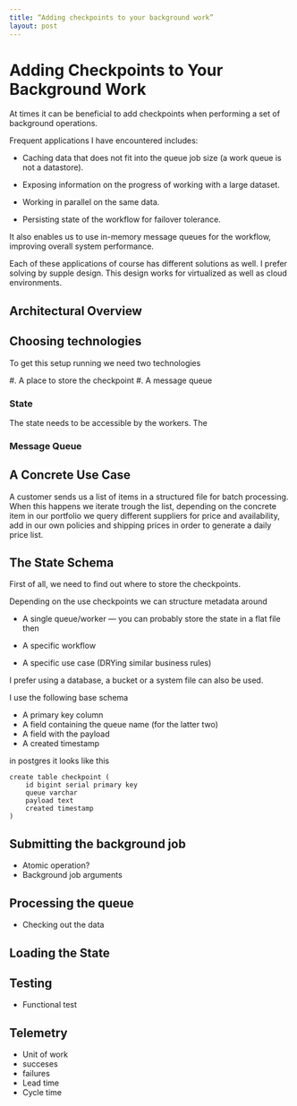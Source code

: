```yaml
---
title: “Adding checkpoints to your background work”
layout: post
---
```


# Adding Checkpoints to Your Background Work

At times it can be beneficial to add checkpoints when performing a set of background operations. 

Frequent applications I have encountered includes:

- Caching data that does not fit into the queue job size (a work queue is not a datastore).

- Exposing information on the progress of working with a large dataset.

- Working in parallel on the same data.

- Persisting state of the workflow for failover tolerance.

It also enables us to use in-memory message queues for the workflow, improving overall system performance. 

Each of these applications of course has different solutions as well. I prefer solving by supple design. This design works for virtualized as well as cloud environments.

## Architectural Overview



## Choosing technologies

To get this setup running we need two technologies

#. A place to store the checkpoint
#. A message queue

### State

The state needs to be accessible by the workers. The

### Message Queue


## A Concrete Use Case

A customer sends us a list of items in a structured file for batch processing. When this happens we iterate trough the list, depending on the concrete item in our portfolio we query different suppliers for price and availability, add in our own policies and shipping prices in order to generate a daily price list.


## The State Schema

First of all, we need to find out where to store the checkpoints. 

Depending on the use checkpoints we can structure metadata around

- A single queue/worker — you can probably store the state in a flat file then

- A specific workflow

- A specific use case (DRYing similar business rules)
 
I prefer using a database, a bucket or a system file can also be used.

I use the following base schema

- A primary key column
- A field containing the queue name (for the latter two)
- A field with the payload
- A created timestamp

in postgres it looks like this

 ```
 create table checkpoint (
     id bigint serial primary key
     queue varchar
     payload text
     created timestamp
 )
 ```

## Submitting the background job

- Atomic operation?
- Background job arguments

## Processing the queue

- Checking out the data


## Loading the State

## Testing

- Functional test

## Telemetry
- Unit of work
 - succeses
 - failures
- Lead time
- Cycle time

